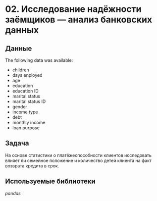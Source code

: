 # 02. Исследование надёжности заёмщиков — анализ банковских данных


## Данные

The following data was available:

* children
* days enployed
* age
* education
* education ID
* marital status
* marital status ID
* gender
* income type
* debt
* monthly income
* loan purpose

## Задача

На основе статистики о платёжеспособности клиентов исследовать влияет ли семейное положение и количество детей клиента на факт возврата кредита в срок.

## Используемые библиотеки
*pandas*
